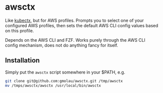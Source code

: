 # awsctx

Like [kubectx](https://github.com/ahmetb/kubectx), but for AWS profiles. Prompts you to select one of your configured AWS profiles, then sets the default AWS CLI config values based on this profile.

Depends on the AWS CLI and FZF. Works purely through the AWS CLI config mechanism, does not do anything fancy for itself.

## Installation
Simply put the `awsctx` script somewhere in your $PATH, e.g.

```bash
git clone git@github.com:gmolau/awsctx.git /tmp/awsctx
mv /tmps/awsctx/awsctx /usr/local/bin/awsctx
```